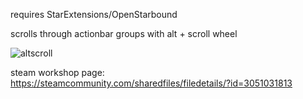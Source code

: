 requires StarExtensions/OpenStarbound


scrolls through actionbar groups with alt + scroll wheel

![altscroll](https://github.com/bongus-jive/actionbar-group-scrolling/assets/27874300/36579fc4-07b4-41cf-b23a-aa31909d565a)


steam workshop page: https://steamcommunity.com/sharedfiles/filedetails/?id=3051031813

